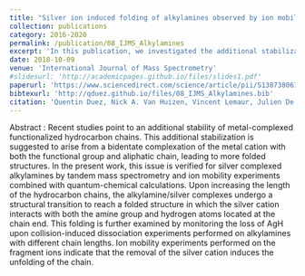 ```yaml
---
title: "Silver ion induced folding of alkylamines observed by ion mobility experiments"
collection: publications
category: 2016-2020
permalink: /publication/08_IJMS_Alkylamines
excerpt: 'In this publication, we investigated the additional stabilization of longer metal-complexed alkylamines compared to ones with shorter alkyl chains. **This publication was awarded the 2019 IJMS Best Student Paper Award.**'
date: 2018-10-09
venue: 'International Journal of Mass Spectrometry'
#slidesurl: 'http://academicpages.github.io/files/slides1.pdf'
paperurl: 'https://www.sciencedirect.com/science/article/pii/S1387380618302082'
bibtexurl: 'http://qduez.github.io/files/08_IJMS_Alkylamines.bib'
citation: 'Quentin Duez, Nick A. Van Huizen, Vincent Lemaur, Julien De Winter, Jérôme Cornil, Peter C. Burgers, Pascal Gerbaux. (2019). &quot;Silver ion induced folding of alkylamines observed by ion mobility experiments.&quot; <i>International Journal of Mass Spectrometry</i>. 435, 34-41.'
---
```

Abstract :
Recent studies point to an additional stability of metal-complexed functionalized hydrocarbon chains. This additional stabilization is suggested to arise from a bidentate complexation of the metal cation with both the functional group and aliphatic chain, leading to more folded structures. In the present work, this issue is verified for silver complexed alkylamines by tandem mass spectrometry and ion mobility experiments combined with quantum-chemical calculations. Upon increasing the length of the hydrocarbon chains, the alkylamine/silver complexes undergo a structural transition to reach a folded structure in which the silver cation interacts with both the amine group and hydrogen atoms located at the chain end. This folding is further examined by monitoring the loss of AgH upon collision-induced dissociation experiments performed on alkylamines with different chain lengths. Ion mobility experiments performed on the fragment ions indicate that the removal of the silver cation induces the unfolding of the chain.

